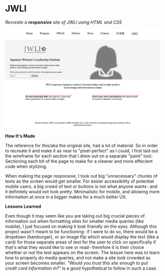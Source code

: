 # JWLI

<i>Recreate a <strong>responsive</strong> site of JWLI using HTML and CSS</i>

![alt text](JWLI.png)

<strong>How It's Made</strong>

The reference for this/aka the original site, had a lot of material. So in order to recreate it and make it
as near to "pixel-perfect" as I could, I first laid out the wireframe for each section that I drew out
on a separate "paint" tool. Sectioning each bit of the page to make for a cleaner and more effecient code when
stylizing.

When making the page responsive, I took out big "unnecessary" chunks of texts as the screen would get smaller.
For easier accessibility of potential mobile users, a big crowd of text or buttons is not what anyone wants-
and it definitely would not look pretty. Minimalistic for mobile, and allowing more information at once in a bigger
makes for a much better UX.


<strong>Lessons Learned</strong>

Even though it may seem like you are taking out big crucial pieces of information out
when formatting sites for smaller media queries (like mobile), I just focused on making it 
look friendly on the eyes. Although this project wasn't meant to be functioning- if I were to
do so, there would be a dropdown (hamburger), or an image flip which would display the text (like a card)
for those separate areas of text for the user to click
on specifically if that's what they would like to see or read- therefore it is their choice
whether or not the text appears on the screen.
The lesson here was to learn how to properly do media queries, and not make a site look crowded as your screen becomes smaller.
<i>"Would you trust this site enough to put credit card information in?"</i> is a good hypothetical to follow in such a case.
